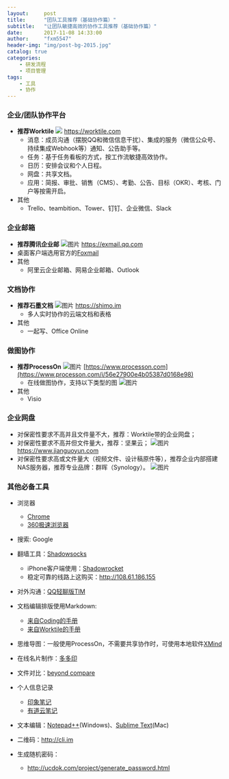 ```yaml
---
layout:     post
title:      "团队工具推荐（基础协作篇）"
subtitle:   "让团队敏捷高效的协作工具推荐（基础协作篇）"
date:       2017-11-08 14:33:00
author:     "fxm5547"
header-img: "img/post-bg-2015.jpg"
catalog: true
categories:
    - 研发流程
    - 项目管理
tags:
    - 工具
    - 协作
---
```


### 企业/团队协作平台
- **推荐Worktile**
![](https://dn-coding-net-production-pp.qbox.me/aebc46d1-0324-4e5e-a5ab-1c6704df94e5.png?imageView2/1/h/80)
    <https://worktile.com>
  - 消息：成员沟通（摆脱QQ和微信信息干扰）、集成的服务（微信公众号、持续集成Webhook等）通知、公告助手等。
  - 任务：基于任务看板的方式，按工作流敏捷高效协作。
  - 日历：安排会议和个人日程。
  - 网盘：共享文档。
  - 应用：简报、审批、销售（CMS）、考勤、公告、目标（OKR）、考核、门户等按需开启。
- 其他
  - Trello、teambition、Tower、钉钉、企业微信、Slack

### 企业邮箱
- **推荐腾讯企业邮**
 ![图片](https://dn-coding-net-production-pp.qbox.me/a97f6182-c78b-4f56-88fa-2048cdb4ba62.png?imageView2/1/h/80) 
  <https://exmail.qq.com>
- 桌面客户端选用官方的[Foxmail](http://www.foxmail.com/)
- 其他
  - 阿里云企业邮箱、网易企业邮箱、Outlook

### 文档协作
- **推荐石墨文档**
 ![图片](https://dn-coding-net-production-pp.qbox.me/10c6bb07-6988-47f7-b21d-74aaf2b7972a.png?imageView2/1/h/80) 
  <https://shimo.im>
  - 多人实时协作的云端文档和表格
- 其他
  - 一起写、Office Online

### 做图协作
- **推荐ProcessOn**
 ![图片](https://dn-coding-net-production-pp.qbox.me/4189f83b-267b-4bd5-b8d4-67f4ade02be4.png?imageView2/0/h/40) 
[https://www.processon.com](https://www.processon.com/i/56e27900e4b05387d0168e98)
  - 在线做图协作，支持以下类型的图
 ![图片](https://dn-coding-net-production-pp.qbox.me/938f4101-98b9-4953-b6c2-8f9b9c0479be.png?imageView2/0/h/200) 
- 其他
  - Visio


### 企业网盘
- 对保密性要求不高并且文件量不大，推荐：Worktile带的企业网盘；
- 对保密性要求不高并但文件量大，推荐：坚果云；
 ![图片](https://dn-coding-net-production-pp.qbox.me/3f2f64b3-f045-4b7c-aab3-8fe20d9f3982.png?imageView2/0/h/40) 
https://www.jianguoyun.com
- 对保密性要求高或文件量大（视频文件、设计稿原件等），推荐企业内部搭建NAS服务器，推荐专业品牌：群晖（Synology）。
 ![图片](https://dn-coding-net-production-pp.qbox.me/f998653c-1e7f-41dc-ad40-c98119d9d4af.png) 




### 其他必备工具

- 浏览器
  - [Chrome](https://www.google.com/chrome/browser/desktop/index.html)
  - [360极速浏览器](http://chrome.360.cn/)

- 搜索: Google

- 翻墙工具：[Shadowsocks](https://github.com/shadowsocks)
  - iPhone客户端使用：[Shadowrocket](https://itunes.apple.com/us/app/shadowrocket/id932747118?mt=8)
  - 稳定可靠的线路上这购买：<http://108.61.186.155>

- 对外沟通：[QQ轻聊版TIM](https://office.qq.com)

- 文档编辑排版使用Markdown:
    - [来自Coding的手册](https://coding.net/help/doc/project/markdown.html)
    - [来自Worktile的手册](https://coding.net/help/doc/project/markdown.html)

- 思维导图：一般使用ProcessOn，不需要共享协作时，可使用本地软件[XMind](http://www.xmind.net/)

- 在线名片制作：[多多印](http://www.duoduoyin.com)

- 文件对比：[beyond compare](http://www.scootersoftware.com)

- 个人信息记录
  - [印象笔记](https://www.yinxiang.com)
  - [有道云笔记](http://note.youdao.com/)

- 文本编辑：[Notepad++](https://notepad-plus-plus.org/)(Windows)、[Sublime Text](https://www.sublimetext.com/3)(Mac)

- 二维码：<http://cli.im>

- 生成随机密码：
  - <http://ucdok.com/project/generate_password.html>